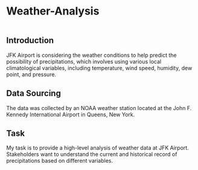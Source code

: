 # Weather-Analysis

![]()

## Introduction
JFK Airport is considering the weather conditions to help predict the possibility of precipitations, which involves using various local climatological variables, including temperature, wind speed, humidity, dew point, and pressure.

## Data Sourcing
The data was collected by an NOAA weather station located at the John F. Kennedy International Airport in Queens, New York. 

## Task
My task is to provide a high-level analysis of weather data at JFK Airport. Stakeholders want to understand the current and historical record of precipitations based on different variables. 
